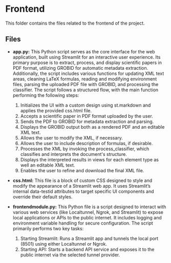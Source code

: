 # Frontend

This folder contains the files related to the frontend of the project.

## Files

- **app.py:** This Python script serves as the core interface for the web application, built using Streamlit for an interactive user experience. Its primary purpose is to extract, process, and display scientific papers in PDF format, utilizing GROBID for automatic metadata extraction. Additionally, the script includes various functions for updating XML text areas, cleaning LaTeX formulas, reading and modifying environment files, parsing the uploaded PDF file with GROBID, and processing the classifier. The script follows a structured flow, with the main function performing the following steps:
    1. Initializes the UI with a custom design using st.markdown and applies the provided css.html file.
    2. Accepts a scientific paper in PDF format uploaded by the user.
    3. Sends the PDF to GROBID for metadata extraction and parsing.
    4. Displays the GROBID output both as a rendered PDF and an editable XML text.
    5. Allows the user to modify the XML, if necessary.
    6. Allows the user to include description of formulas, if desirable.
    7. Processes the XML by invoking the process_classifier, which classifies and interprets the document's structure.
    8. Displays the interpreted results in views for each element type as well an editable XML text.
    9. Enables the user to refine and download the final XML file.

- **css.html:** This file is a block of custom CSS designed to style and modify the appearance of a Streamlit web app. It uses Streamlit’s internal data-testid attributes to target specific UI components and override their default styles.

- **frontendmodule.py:** This Python file is a script designed to interact with various web services (like Localtunnel, Ngrok, and Streamlit) to expose local applications or APIs to the public internet. It includes logging and environment variable handling for secure configuration. The script primarily performs two key tasks:
    1. Starting Streamlit: Runs a Streamlit app and tunnels the local port (8501) using either Localtunnel or Ngrok.    
    2. Starting API: Starts a backend API service and exposes it to the public internet via the selected tunnel provider.